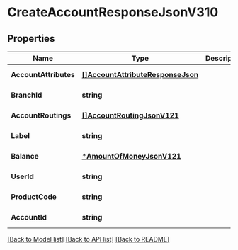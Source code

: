 # CreateAccountResponseJsonV310

## Properties
Name | Type | Description | Notes
------------ | ------------- | ------------- | -------------
**AccountAttributes** | [**[]AccountAttributeResponseJson**](AccountAttributeResponseJson.md) |  | [default to null]
**BranchId** | **string** |  | [default to null]
**AccountRoutings** | [**[]AccountRoutingJsonV121**](AccountRoutingJsonV121.md) |  | [default to null]
**Label** | **string** |  | [default to null]
**Balance** | [***AmountOfMoneyJsonV121**](AmountOfMoneyJsonV121.md) |  | [default to null]
**UserId** | **string** |  | [default to null]
**ProductCode** | **string** |  | [default to null]
**AccountId** | **string** |  | [default to null]

[[Back to Model list]](../README.md#documentation-for-models) [[Back to API list]](../README.md#documentation-for-api-endpoints) [[Back to README]](../README.md)


